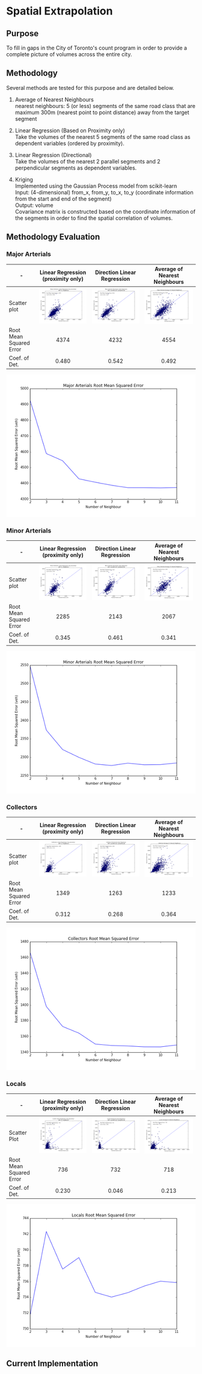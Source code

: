# Spatial Extrapolation

## Purpose
To fill in gaps in the City of Toronto's count program in order to provide a complete picture of volumes across the entire city.

## Methodology
Several methods are tested for this purpose and are detailed below.

1. Average of Nearest Neighbours  
nearest neighbours: 5 (or less) segments of the same road class that are maximum 300m (nearest point to point distance) away from the target segment

2. Linear Regression (Based on Proximity only)  
Take the volumes of the nearest 5 segments of the same road class as dependent variables (ordered by proximity).

3. Linear Regression (Directional)  
Take the volumes of the nearest 2 parallel segments and 2 perpendicular segments as dependent variables.

4. Kriging   
Implemented using the Gaussian Process model from scikit-learn  
Input: (4-dimensional) from_x, from_y, to_x, to_y (coordinate information from the start and end of the segment)  
Output: volume  
Covariance matrix is constructed based on the coordinate information of the segments in order to find the spatial correlation of volumes.

## Methodology Evaluation

### Major Arterials
-|Linear Regression (proximity only) | Direction Linear Regression | Average of Nearest Neighbours|
-|:-----------------------------------:|:----------------------------:|:------------------------------:|
Scatter plot| ![major_arterials_proximity_regr](img/major_arterials_proximity_regr.png)|![major_arterials_directional_regr](img/major_arterials_directional_regr.png)|![major_arterials_neighbour_avg](img/major_arterials_neighbour_avg.png)|
Root Mean Squared Error|4374|4232|4554|
Coef. of Det.|0.480|0.542|0.492

![major_arterials_proximity_regr_scores](img/major_arterials_proximity_regr_scores.png)

### Minor Arterials
-|Linear Regression (proximity only) | Direction Linear Regression| Average of Nearest Neighbours|
-|:-----------------------------------:|:----------------------------:|:------------------------------:|
Scatter plot| ![minor_arterials_proximity_regr](img/minor_arterials_proximity_regr.png)|![minor_arterial_directional_regr](img/minor_arterials_directional_regr.png)|![minor_arterial_neighbour_avg](img/minor_arterials_neighbour_avg.png)|
Root Mean Squared Error|2285|2143|2067|
Coef. of Det.|0.345|0.461|0.341|

![minor_arterials_proximity_regr_scores](img/minor_arterials_proximity_regr_scores.png)

### Collectors
-|Linear Regression (proximity only) | Direction Linear Regression| Average of Nearest Neighbours|
-|:-----------------------------------:|:----------------------------:|:------------------------------:|
Scatter plot| ![collectors_proximity_regr](img/collectors_proximity_regr.png)|![collectors_directional_regr](img/collectors_directional_regr.png)|![collectors_neighbour_avg](img/collectors_neighbour_avg.png)|
Root Mean Squared Error|1349|1263|1233|
Coef. of Det.|0.312|0.268|0.364|

![collectors_proximity_regr_scores](img/collectors_proximity_regr_scores.png)

### Locals
-|Linear Regression (proximity only) | Direction Linear Regression| Average of Nearest Neighbours|
-|:-----------------------------------:|:----------------------------:|:------------------------------:|
Scatter Plot|![locals_proximity_regr](img/locals_proximity_regr.png)|![locals_directional_regr](img/locals_directional_regr.png)|![locals_neighbour_avg](img/locals_neighbour_avg.png)|
Root Mean Squared Error|736|732|718|
Coef. of Det.|0.230|0.046|0.213|

![locals_proximity_regr_scores](img/locals_proximity_regr_scores.png)

## Current Implementation

